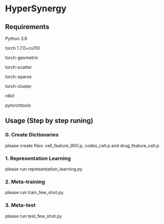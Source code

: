
# HyperSynergy

## Requirements

Python 3.6

torch 1.7.0+cu110

torch-geometric 

torch-scatter 

torch-sparse  

torch-cluster 

rdkit 

pytorchtools 



## Usage (Step by step runing)

### 0. Create Dictionaries

please create files: cell_feature_900.p, codes_cell.p and drug_feature_cell.p

### 1. Representation Learning

please run representation_learning.py

### 2. Meta-training 

please run train_few_shot.py

### 3. Meta-test

please run test_few_shot.py

